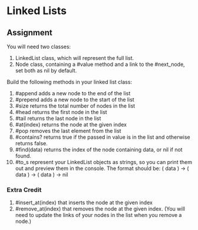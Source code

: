 # Linked Lists

## Assignment
You will need two classes:

1. LinkedList class, which will represent the full list.
2. Node class, containing a #value method and a link to the #next_node, set both as nil by default.

Build the following methods in your linked list class:

1. #append adds a new node to the end of the list
2. #prepend adds a new node to the start of the list
3. #size returns the total number of nodes in the list
4. #head returns the first node in the list
5. #tail returns the last node in the list
6. #at(index) returns the node at the given index
7. #pop removes the last element from the list
8. #contains? returns true if the passed in value is in the list and otherwise returns false.
9. #find(data) returns the index of the node containing data, or nil if not found.
10. #to_s represent your LinkedList objects as strings, so you can print them out and preview them in the console. The format should be: ( data ) -> ( data ) -> ( data ) -> nil

### Extra Credit

1. #insert_at(index) that inserts the node at the given index
2. #remove_at(index) that removes the node at the given index. (You will need to update the links of your nodes in the list when you remove a node.)
